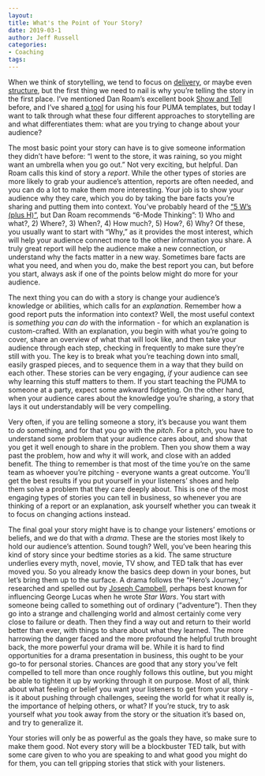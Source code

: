 ```yaml
---
layout:  
title: What's the Point of Your Story?
date: 2019-03-1 
author: Jeff Russell
categories: 
- Coaching 
tags:
---
```


When we think of storytelling, we tend to focus on [delivery](https://www.jeffrussellcoaching.com/coaching-blog/2017/11/20/storytelling-part-4-delivery), or maybe even [structure](https://www.jeffrussellcoaching.com/coaching-blog/2017/11/3/storytelling-part-2-structure), but the first thing we need to nail is why you’re telling the story in the first place. I’ve mentioned Dan Roam’s excellent book [Show and Tell](https://smile.amazon.com/Show-Tell-Everybody-Extraordinary-Presentations-ebook/dp/B00IDD8WHE/ref=tmm_kin_swatch_0?_encoding=UTF8&qid=1551462468&sr=8-1) before, and I’ve shared [a tool](https://drive.google.com/open?id=1nrcrrwBMQaJSZiCxi6K8OwQNMaFCRqsbUjNcv3BwuL8) for using his four PUMA templates, but today I want to talk through what these four different approaches to storytelling are and what differentiates them: what are you trying to change about your audience?

The most basic point your story can have is to give someone information they didn’t have before: “I went to the store, it was raining, so you might want an umbrella when you go out.” Not very exciting, but helpful. Dan Roam calls this kind of story a *report*. While the other types of stories are more likely to grab your audience’s attention, reports are often needed, and you can do a lot to make them more interesting. Your job is to show your audience why they care, which you do by taking the bare facts you’re sharing and putting them into context. You’ve probably heard of the [“5 W’s (plus H)”](https://en.wikipedia.org/wiki/Five_Ws), but Dan Roam recommends “6-Mode Thinking”: 1) Who and what?, 2) Where?, 3) When?, 4) How much?, 5) How?, 6) Why? Of these, you usually want to start with “Why,” as it provides the most interest, which will help your audience connect more to the other information you share. A truly great report will help the audience make a new connection, or understand why the facts matter in a new way. Sometimes bare facts are what you need, and when you do, make the best report you can, but before you start, always ask if one of the points below might do more for your audience.

The next thing you can do with a story is change your audience’s knowledge or abilities, which calls for an *explanation*. Remember how a good report puts the information into context? Well, the most useful context is *something you can do* with the information - for which an explanation is custom-crafted. With an explanation, you begin with what you’re going to cover, share an overview of what that will look like, and then take your audience through each step, checking in frequently to make sure they’re still with you. The key is to break what you’re teaching down into small, easily grasped pieces, and to sequence them in a way that they build on each other. These stories can be very engaging, *if* your audience can see why learning this stuff matters to them. If you start teaching the PUMA to someone at a party, expect some awkward fidgeting. On the other hand, when your audience cares about the knowledge you’re sharing, a story that lays it out understandably will be very compelling.

Very often, if you are telling someone a story, it’s because you want them to *do* something, and for that you go with the *pitch*. For a pitch, you have to understand some problem that your audience cares about, and show that you get it well enough to share in the problem. Then you show them a way past the problem, how and why it will work, and close with an added benefit. The thing to remember is that most of the time you’re on the same team as whoever you’re pitching - everyone wants a great outcome. You’ll get the best results if you put yourself in your listeners’ shoes and help them solve a problem that they care deeply about. This is one of the most engaging types of stories you can tell in business, so whenever you are thinking of a report or an explanation, ask yourself whether you can tweak it to focus on changing actions instead.

The final goal your story might have is to change your listeners’ emotions or beliefs, and we do that with a *drama*. These are the stories most likely to hold our audience’s attention. Sound tough? Well, you’ve been hearing this kind of story since your bedtime stories as a kid. The same structure underlies every myth, novel, movie, TV show, and TED talk that has ever moved you. So you already know the basics deep down in your bones, but let’s bring them up to the surface. A drama follows the “Hero’s Journey,” researched and spelled out by [Joseph Campbell](https://en.wikipedia.org/wiki/Joseph_Campbell), perhaps best known for influencing George Lucas when he wrote *Star Wars*. You start with someone being called to something out of ordinary (“adventure”). Then they go into a strange and challenging world and almost certainly come very close to failure or death. Then they find a way out and return to their world better than ever, with things to share about what they learned. The more harrowing the danger faced and the more profound the helpful truth brought back, the more powerful your drama will be. While it is hard to find opportunities for a drama presentation in business, this ought to be your go-to for personal stories. Chances are good that any story you’ve felt compelled to tell more than once roughly follows this outline, but you might be able to tighten it up by working through it on purpose. Most of all, think about what feeling or belief you want your listeners to get from your story - is it about pushing through challenges, seeing the world for what it really is, the importance of helping others, or what? If you’re stuck, try to ask yourself what *you* took away from the story or the situation it’s based on, and try to generalize it.  

Your stories will only be as powerful as the goals they have, so make sure to make them good. Not every story will be a blockbuster TED talk, but with some care given to who you are speaking to and what good you might do for them, you can tell gripping stories that stick with your listeners.
